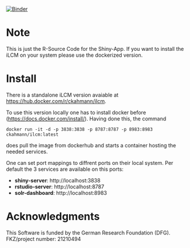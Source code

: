 [![Binder](https://notebooks.gesis.org/binder/badge_logo.svg)](https://notebooks.gesis.org/binder/v2/gh/ChristianKahmann/LCM_Binderhub/master/?urlpath=shiny/ilcm)

# Note
This is just the R-Source Code for the Shiny-App. If you want to install the iLCM on your system please use the dockerized version. 

# Install
There is a standalone iLCM version avaiable at https://hub.docker.com/r/ckahmann/ilcm.

To use this version locally one has to install docker before (https://docs.docker.com/install/).
Having done this, the command 

`docker run -it -d -p 3838:3838 -p 8787:8787 -p 8983:8983 ckahmann/ilcm:latest` 

does pull the image from dockerhub and starts a container hosting the needed services.

One can set port mappings to diffrent ports on their local system.
Per default the 3 services are available on this ports:
* **shiny-server**: http://localhost:3838 
* **rstudio-server**: http://localhost:8787 
* **solr-dashboard**: http://localhost:8983 

# Acknowledgments

This Software is funded by the German Research Foundation (DFG). FKZ/project number: 21210494

